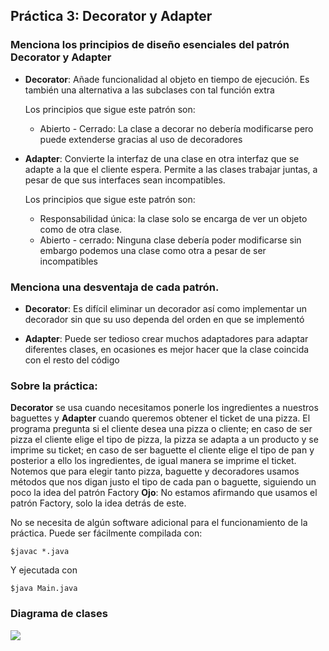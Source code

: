 ## Práctica 3: Decorator y Adapter
### Menciona los principios de diseño esenciales del patrón Decorator y Adapter

+ __Decorator__: Añade funcionalidad al objeto en tiempo de ejecución. Es también una alternativa a las subclases con tal función extra

  Los principios que sigue este patrón son:
   - Abierto - Cerrado: La clase a decorar no debería modificarse pero puede extenderse gracias al uso de decoradores 

+ __Adapter__:  Convierte la interfaz de una clase en otra interfaz que se adapte a la que el cliente espera. Permite a las clases trabajar juntas, a pesar de que sus interfaces sean incompatibles.

  Los principios que sigue este patrón son:
   - Responsabilidad única: la clase solo se encarga de ver un objeto como de otra clase.
   - Abierto - cerrado: Ninguna clase debería poder modificarse sin embargo podemos una clase como otra a pesar de ser incompatibles
 
### Menciona una desventaja de cada patrón.

- __Decorator__: Es difícil eliminar un decorador así como implementar un decorador sin que su uso dependa del orden en que se implementó

- __Adapter__: Puede ser tedioso crear muchos adaptadores para adaptar diferentes clases, en ocasiones es mejor hacer que la clase coincida con el resto del código

### Sobre la práctica:
__Decorator__ se usa cuando necesitamos ponerle los ingredientes a nuestros baguettes y **Adapter** cuando queremos obtener el ticket de una pizza.
El programa pregunta si el cliente desea una pizza o cliente; en caso de ser pizza el cliente elige el tipo de pizza, la pizza se adapta a un producto y se imprime su ticket; en caso de ser baguette el cliente elige el tipo de pan y posterior a ello los ingredientes, de igual manera se imprime el ticket.
Notemos que para elegir tanto pizza, baguette y decoradores usamos métodos que nos digan justo el tipo de cada pan o baguette, siguiendo un poco la idea del patrón Factory
**Ojo**: No estamos afirmando que usamos el patrón Factory, solo la idea detrás de este.

No se necesita de algún software adicional para el funcionamiento de la práctica. Puede ser fácilmente compilada con:

`$javac *.java`

Y ejecutada con

`$java Main.java`

### Diagrama de clases

![](https://github.com/Erickmarquez7/ModeladoYProgramacion/blob/master/Practica03%20Decorator%20y%20Adapter/Diagrama.png)
